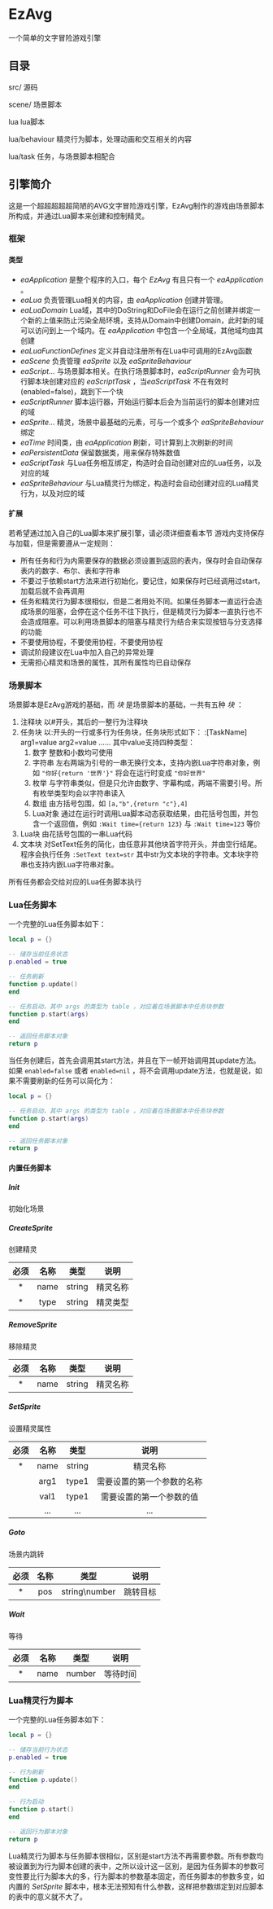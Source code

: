 # EzAvg
一个简单的文字冒险游戏引擎

## 目录
src/
源码

scene/
场景脚本

lua
lua脚本

lua/behaviour
精灵行为脚本，处理动画和交互相关的内容

lua/task
任务，与场景脚本相配合

## 引擎简介
这是一个超超超超超简陋的AVG文字冒险游戏引擎，EzAvg制作的游戏由场景脚本所构成，并通过Lua脚本来创建和控制精灵。

### 框架
#### 类型
- *eaApplication* 是整个程序的入口，每个 *EzAvg* 有且只有一个 *eaApplication* 。
- *eaLua* 负责管理Lua相关的内容，由 *eaApplication* 创建并管理。
- *eaLuaDomain* Lua域，其中的DoString和DoFile会在运行之前创建并绑定一个新的上值来防止污染全局环境，支持从Domain中创建Domain，此时新的域可以访问到上一个域内。在 *eaApplication* 中包含一个全局域，其他域均由其创建
- *eaLuaFunctionDefines* 定义并自动注册所有在Lua中可调用的EzAvg函数
- *eaScene* 负责管理 *eaSprite* 以及 *eaSpriteBehaviour*
- *eaScript...* 与场景脚本相关。在执行场景脚本时，*eaScriptRunner* 会为可执行脚本块创建对应的 *eaScriptTask* ，当*eaScriptTask* 不在有效时(enabled=false)，跳到下一个块
- *eaScriptRunner* 脚本运行器，开始运行脚本后会为当前运行的脚本创建对应的域
- *eaSprite...* 精灵，场景中最基础的元素，可与一个或多个 *eaSpriteBehaviour* 绑定
- *eaTime* 时间类，由 *eaApplication* 刷新，可计算到上次刷新的时间
- *eaPersistentData* 保留数据类，用来保存特殊数值
- *eaScriptTask* 与Lua任务相互绑定，构造时会自动创建对应的Lua任务，以及对应的域
- *eaSpriteBehaviour* 与Lua精灵行为绑定，构造时会自动创建对应的Lua精灵行为，以及对应的域

#### 扩展
若希望通过加入自己的Lua脚本来扩展引擎，请必须详细查看本节
游戏内支持保存与加载，但是需要遵从一定规则：
- 所有任务和行为内需要保存的数据必须设置到返回的表内，保存时会自动保存表内的数字、布尔、表和字符串
- 不要过于依赖start方法来进行初始化，要记住，如果保存时已经调用过start，加载后就不会再调用
- 任务和精灵行为脚本很相似，但是二者用处不同。如果任务脚本一直运行会造成场景的阻塞，会停在这个任务不往下执行，但是精灵行为脚本一直执行也不会造成阻塞。可以利用场景脚本的阻塞与精灵行为结合来实现按钮与分支选择的功能
- 不要使用协程，不要使用协程，不要使用协程
- 调试阶段建议在Lua中加入自己的异常处理
- 无需担心精灵和场景的属性，其所有属性均已自动保存

### 场景脚本
场景脚本是EzAvg游戏的基础，而 *块* 是场景脚本的基础，一共有五种 *块* ：
1. 注释块
以#开头，其后的一整行为注释块
1. 任务块
以:开头的一行或多行为任务块，任务块形式如下：
:[TaskName] arg1=value arg2=value ......
其中value支持四种类型：
	1. 数字
	整数和小数均可使用
	1. 字符串
	左右两端为引号的一串无换行文本，支持内嵌Lua字符串对象，例如 `"你好{return '世界'}"` 将会在运行时变成 `"你好世界"`
	1. 枚举
	与字符串类似，但是只允许由数字、字幕构成，两端不需要引号。所有枚举类型均会以字符串读入
	1. 数组
	由方括号包围，如 `[a,"b",{return "c"},4]`
	1. Lua对象
	通过在运行时调用Lua脚本动态获取结果，由花括号包围，并包含一个返回值，例如 `:Wait time={return 123}` 与 `:Wait time=123` 等价
1. Lua块
	由花括号包围的一串Lua代码
1. 文本块
	对SetText任务的简化，由任意非其他块首字符开头，并由空行结尾。程序会执行任务 `:SetText text=str` 其中str为文本块的字符串。文本块字符串也支持内嵌Lua字符串对象。
	
所有任务都会交给对应的Lua任务脚本执行
### Lua任务脚本
一个完整的Lua任务脚本如下：
```lua
local p = {}

-- 储存当前任务状态
p.enabled = true

-- 任务刷新
function p.update()
end

-- 任务启动，其中 args 的类型为 table ，对应着在场景脚本中任务块参数
function p.start(args)
end

-- 返回任务脚本对象
return p
```
当任务创建后，首先会调用其start方法，并且在下一帧开始调用其update方法。如果 `enabled=false` 或者 `enabled=nil` ，将不会调用update方法，也就是说，如果不需要刷新的任务可以简化为：
```lua
local p = {}

-- 任务启动，其中 args 的类型为 table ，对应着在场景脚本中任务块参数
function p.start(args)
end

-- 返回任务脚本对象
return p
```
#### 内置任务脚本
##### Init
初始化场景
##### CreateSprite
创建精灵

| 必须 |  名称  |  类型  |     说明    |
| :---: | :-----: | :-----: | :--------: |
|   *   | name | string | 精灵名称 |
|   *   |  type  | string | 精灵类型 |

##### RemoveSprite
移除精灵

| 必须 |  名称  |  类型  |     说明    |
| :---: | :-----: | :-----: | :--------: |
|   *   | name | string | 精灵名称 |

##### SetSprite
设置精灵属性

| 必须 |  名称  |  类型  |     说明    |
| :---: | :-----: | :-----: | :--------: |
|   *   | name | string | 精灵名称 |
|       | arg1   | type1 | 需要设置的第一个参数的名称 |
|       | val1    | type1 | 需要设置的第一个参数的值 |
|| ... | ... | ... |

##### Goto
场景内跳转

| 必须 |  名称  |        类型        |     说明    |
| :---: | :-----: | :--------------: | :--------: |
|   *   |  pos   | string\number | 跳转目标 |

##### Wait
等待

| 必须 |  名称  |   类型   |     说明    |
| :---: | :-----: | :-------: | :--------: |
|   *   | name | number | 等待时间 |

### Lua精灵行为脚本
一个完整的Lua任务脚本如下：
```lua
local p = {}

-- 储存当前行为状态
p.enabled = true

-- 行为刷新
function p.update()
end

-- 行为启动
function p.start()
end

-- 返回行为脚本对象
return p
```
Lua精灵行为脚本与任务脚本很相似，区别是start方法不再需要参数。所有参数均被设置到为行为脚本创建的表中，之所以设计这一区别，是因为任务脚本的参数可变性要比行为脚本大的多，行为脚本的参数基本固定，而任务脚本的参数多变，如内置的 *SetSprite* 脚本中，根本无法预知有什么参数，这样把参数绑定到对应脚本的表中的意义就不大了。